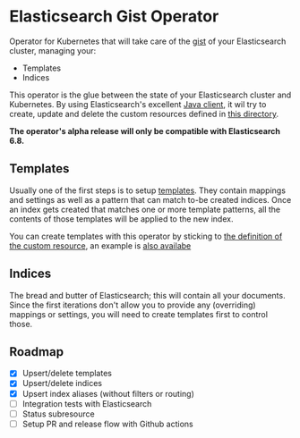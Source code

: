 # Elasticsearch Gist Operator

Operator for Kubernetes that will take care of the [gist](https://www.dictionary.com/browse/gist) of your Elasticsearch cluster, managing your:
* Templates
* Indices

This operator is the glue between the state of your Elasticsearch cluster and Kubernetes.
By using Elasticsearch's excellent [Java client](https://www.elastic.co/guide/en/elasticsearch/client/java-rest/current/index.html), it wil try to create, update and delete the custom resources defined in [this directory](crd/).

**The operator's alpha release will only be compatible with Elasticsearch 6.8.**

## Templates

Usually one of the first steps is to setup [templates](https://www.elastic.co/guide/en/elasticsearch/reference/6.8/indices-templates.html#indices-templates).
They contain mappings and settings as well as a pattern that can match to-be created indices.
Once an index gets created that matches one or more template patterns, all the contents of those templates will be applied to the new index.

You can create templates with this operator by sticking to [the definition of the custom resource](crd/crd-template.yaml), an example is [also availabe](crd/template.yaml)

## Indices

The bread and butter of Elasticsearch; this will contain all your documents.
Since the first iterations don't allow you to provide any (overriding) mappings or settings, you will need to create templates first to control those.

## Roadmap

- [x] Upsert/delete templates
- [x] Upsert/delete indices
- [x] Upsert index aliases (without filters or routing)
- [ ] Integration tests with Elasticsearch
- [ ] Status subresource
- [ ] Setup PR and release flow with Github actions

